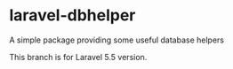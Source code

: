 # laravel-dbhelper
A simple package providing some useful database helpers

This branch is for Laravel 5.5 version.
